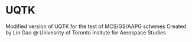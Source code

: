 # UQTK
Modified version of UQTK for the test of MCS/GS/AAPG schemes
Created by Lin Gao @ Univesrity of Toronto Insitute for Aerospace Studies
